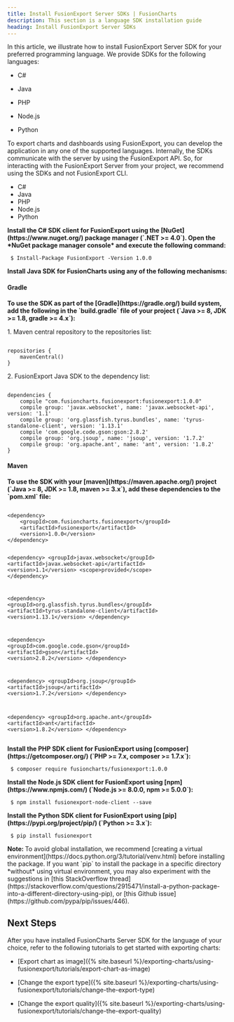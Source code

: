 ```yaml
---
title: Install FusionExport Server SDKs | FusionCharts
description: This section is a language SDK installation guide
heading: Install FusionExport Server SDKs
---
```


In this article, we illustrate how to install FusionExport Server SDK for your preferred programming language. We provide SDKs for the following languages:

* C#

* Java

* PHP

* Node.js

* Python

To export charts and dashboards using FusionExport, you can develop the application in any one of the supported languages. Internally, the SDKs communicate with the server by using the FusionExport API. So, for interacting with the FusionExport Server from your project, we recommend using the SDKs and not FusionExport CLI.

<div class="code-wrapper">
<ul class="code-tabs extra-tabs">
    <li class="active"><a data-toggle="csharp">C#</a></li>
    <li><a data-toggle="java">Java</a></li>
    <li><a data-toggle="php">PHP</a></li>
    <li><a data-toggle="nodejs">Node.js</a></li>
    <li><a data-toggle="python">Python</a></li>
</ul>

<div class="tab-content extra-tabs">

<div class="tab csharp-tab">
<strong>Install the C# SDK client for FusionExport using the [NuGet](https://www.nuget.org/) package manager (`.NET >= 4.0`). Open the *NuGet package manager console* and execute the following command:</strong>
<pre><code class="language-cs">	$ Install-Package FusionExport -Version 1.0.0</code></pre>
</div>

<div class="tab java-tab">
<strong>Install Java SDK for FusionCharts using any of the following mechanisms:</strong>
<h4><strong>Gradle</strong></h4>
<strong>To use the SDK as part of the [Gradle](https://gradle.org/) build system, add the following in the `build.gradle` file of your project (`Java >= 8, JDK >= 1.8, gradle >= 4.x`):</strong>
<p>1. Maven central repository to the repositories list:</p>
<pre><code class="language-java">
repositories {
	mavenCentral()
}
</code></pre>
<p>2. FusionExport Java SDK to the dependency list:</p>
<pre><code class="language-java">
dependencies {
    compile "com.fusioncharts.fusionexport:fusionexport:1.0.0"
    compile group: 'javax.websocket', name: 'javax.websocket-api', version: '1.1'
    compile group: 'org.glassfish.tyrus.bundles', name: 'tyrus-standalone-client', version: '1.13.1'
    compile 'com.google.code.gson:gson:2.8.2'
    compile group: 'org.jsoup', name: 'jsoup', version: '1.7.2'
    compile group: 'org.apache.ant', name: 'ant', version: '1.8.2'
}
</code></pre>
<h4><strong>Maven</strong></h4>
<strong>To use the SDK with your [maven](https://maven.apache.org/) project (`Java >= 8, JDK >= 1.8, maven >= 3.x`), add these dependencies to the `pom.xml` file:</strong>
<pre><code class="language-java">
&lt;dependency&gt;
    &lt;groupId&gt;com.fusioncharts.fusionexport&lt;/groupId&gt;
    &lt;artifactId&gt;fusionexport&lt;/artifactId&gt;
    &lt;version&gt;1.0.0&lt;/version&gt;
&lt;/dependency&gt;

&lt;dependency&gt;
    &lt;groupId&gt;javax.websocket&lt;/groupId&gt;
    &lt;artifactId&gt;javax.websocket-api&lt;/artifactId&gt;
    &lt;version&gt;1.1&lt;/version&gt;
    &lt;scope&gt;provided&lt;/scope&gt;
&lt;/dependency&gt;

&lt;dependency&gt;
    &lt;groupId&gt;org.glassfish.tyrus.bundles&lt;/groupId&gt;
    &lt;artifactId&gt;tyrus-standalone-client&lt;/artifactId&gt;
    &lt;version&gt;1.13.1&lt;/version&gt;
&lt;/dependency&gt;

&lt;dependency&gt;
    &lt;groupId&gt;com.google.code.gson&lt;/groupId&gt;
    &lt;artifactId&gt;gson&lt;/artifactId&gt;
    &lt;version&gt;2.8.2&lt;/version&gt;
&lt;/dependency&gt;

&lt;dependency&gt;
    &lt;groupId&gt;org.jsoup&lt;/groupId&gt;
    &lt;artifactId&gt;jsoup&lt;/artifactId&gt;
    &lt;version&gt;1.7.2&lt;/version&gt;
&lt;/dependency&gt;

&lt;dependency&gt;
    &lt;groupId&gt;org.apache.ant&lt;/groupId&gt;
    &lt;artifactId&gt;ant&lt;/artifactId&gt;
    &lt;version&gt;1.8.2&lt;/version&gt;
&lt;/dependency&gt;
</code></pre></div>

<div class="tab php-tab">
<strong>Install the PHP SDK client for FusionExport using [composer](https://getcomposer.org/) (`PHP >= 7.x, composer >= 1.7.x`):</strong>
<pre><code class="language-php"> $ composer require fusioncharts/fusionexport:1.0.0</code></pre>
</div>

<div class="tab nodejs-tab active">
<strong>Install the Node.js SDK client for FusionExport using [npm](https://www.npmjs.com/) (`Node.js >= 8.0.0, npm >= 5.0.0`):</strong>
<pre><code class="language-Bash"> $ npm install fusionexport-node-client --save</code></pre>
</div>

<div class="tab python-tab">
<strong>Install the Python SDK client for FusionExport using [pip](https://pypi.org/project/pip/) (`Python >= 3.x`):</strong>
<pre><code class="language-python"> $ pip install fusionexport</code></pre>
<p><strong>Note: </strong>To avoid global installation, we recommend [creating a virtual environment](https://docs.python.org/3/tutorial/venv.html) before installing the package. If you want `pip` to install the package in a specific directory *without* using virtual environment, you may also experiment with the suggestions in [this StackOverflow thread](https://stackoverflow.com/questions/2915471/install-a-python-package-into-a-different-directory-using-pip), or [this Github issue](https://github.com/pypa/pip/issues/446).</p>
</div>
</div>
</div>

## Next Steps

After you have installed FusionCharts Server SDK for the language of your choice, refer to the following tutorials to get started with exporting charts:

* [Export chart as image]({% site.baseurl %}/exporting-charts/using-fusionexport/tutorials/export-chart-as-image)

* [Change the export type]({% site.baseurl %}/exporting-charts/using-fusionexport/tutorials/change-the-export-type)

* [Change the export quality]({% site.baseurl %}/exporting-charts/using-fusionexport/tutorials/change-the-export-quality)